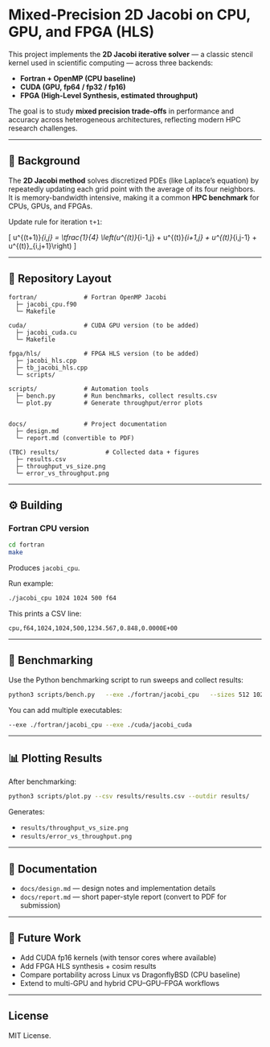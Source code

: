 # Mixed-Precision 2D Jacobi on CPU, GPU, and FPGA (HLS)

This project implements the **2D Jacobi iterative solver** — a classic stencil kernel used in scientific computing — across three backends:

- **Fortran + OpenMP (CPU baseline)**
- **CUDA (GPU, fp64 / fp32 / fp16)**
- **FPGA (High-Level Synthesis, estimated throughput)**

The goal is to study **mixed precision trade-offs** in performance and accuracy across heterogeneous architectures, reflecting modern HPC research challenges.

---

## 🔬 Background

The **2D Jacobi method** solves discretized PDEs (like Laplace’s equation) by repeatedly updating each grid point with the average of its four neighbors.  
It is memory-bandwidth intensive, making it a common **HPC benchmark** for CPUs, GPUs, and FPGAs.

Update rule for iteration `t+1`:

\[
u^{(t+1)}_{i,j} = \tfrac{1}{4} \left(u^{(t)}_{i-1,j} + u^{(t)}_{i+1,j} + u^{(t)}_{i,j-1} + u^{(t)}_{i,j+1}\right)
\]

---

## 📂 Repository Layout

```
fortran/             # Fortran OpenMP Jacobi
  ├─ jacobi_cpu.f90
  └─ Makefile

cuda/                # CUDA GPU version (to be added)
  ├─ jacobi_cuda.cu
  └─ Makefile

fpga/hls/            # FPGA HLS version (to be added)
  ├─ jacobi_hls.cpp
  ├─ tb_jacobi_hls.cpp
  └─ scripts/

scripts/             # Automation tools
  ├─ bench.py        # Run benchmarks, collect results.csv
  └─ plot.py         # Generate throughput/error plots


docs/                # Project documentation
  ├─ design.md
  └─ report.md (convertible to PDF)

(TBC) results/             # Collected data + figures
  ├─ results.csv
  ├─ throughput_vs_size.png
  └─ error_vs_throughput.png
```

---

## ⚙️ Building

### Fortran CPU version
```bash
cd fortran
make
```
Produces `jacobi_cpu`.

Run example:
```bash
./jacobi_cpu 1024 1024 500 f64
```

This prints a CSV line:
```
cpu,f64,1024,1024,500,1234.567,0.848,0.0000E+00
```

---

## 🏃 Benchmarking

Use the Python benchmarking script to run sweeps and collect results:

```bash
python3 scripts/bench.py   --exe ./fortran/jacobi_cpu   --sizes 512 1024 2048   --iters 500   --precisions f64 f32   --repeats 3   --threads 8   --out results/results.csv
```

You can add multiple executables:
```bash
--exe ./fortran/jacobi_cpu --exe ./cuda/jacobi_cuda
```

---

## 📊 Plotting Results

After benchmarking:
```bash
python3 scripts/plot.py --csv results/results.csv --outdir results/
```

Generates:
- `results/throughput_vs_size.png`
- `results/error_vs_throughput.png`

---

## 📖 Documentation

- `docs/design.md` — design notes and implementation details  
- `docs/report.md` — short paper-style report (convert to PDF for submission)  

---

## 🔮 Future Work

- Add CUDA fp16 kernels (with tensor cores where available)  
- Add FPGA HLS synthesis + cosim results  
- Compare portability across Linux vs DragonflyBSD (CPU baseline)  
- Extend to multi-GPU and hybrid CPU–GPU–FPGA workflows  

---

## License

MIT License.
